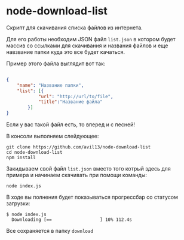 # node-download-list

Скрипт для скачивания списка файлов из интернета.

Для его работы необходим JSON файл `list.json` в котором будет массив со ссылками для скачивания и названия файлов и еще навзвание папки куда это все будет качаться.


Пример этого файла выглядит вот так:
```json

{
    "name": "Название папки",
    "list": [{
            "url": "http://url/to/file",
            "title":"Название файла"
        }]
}
```
Если у вас такой файл есть, то вперед и с песней!

В консоли выполняем слейдующее:
```
git clone https://github.com/avil13/node-download-list
cd node-download-list
npm install
```
Закидываем свой файл `list.json` вместо того котрый здесь для примера и начинаем скачивать при помощи команды:

```
node index.js
```
В ходе вы полнения будет показываться прогрессбар со статусом загрузки:
```
$ node index.js
  Downloading [==                  ] 10% 112.4s
```

Все сохраняется в папку `download`
